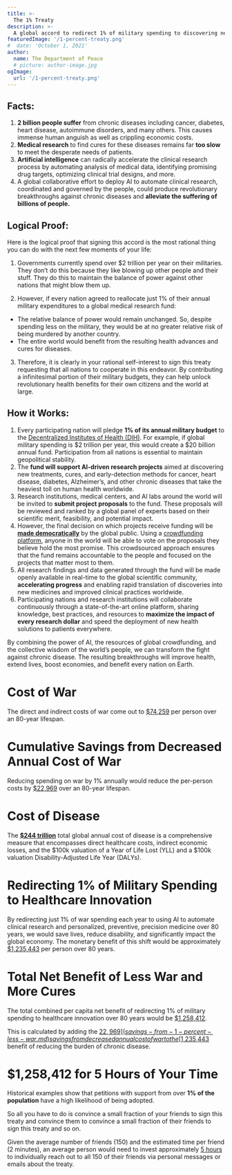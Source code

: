 ```yaml
---
title: >-
  The 1% Treaty
description: >-
  A global accord to redirect 1% of military spending to discovering new treatments and cures for chronic diseases.
featuredImage: '/1-percent-treaty.png'
#  date: 'October 1, 2021'
author:
  name: The Department of Peace
  # picture: author-image.jpg
ogImage:
  url: '/1-percent-treaty.png'
---
```


## Facts:

1. **2 billion people suffer** from chronic diseases including cancer, diabetes, heart disease, autoimmune disorders, and many others. This causes immense human anguish as well as crippling economic costs.
2. **Medical research** to find cures for these diseases remains far **too slow** to meet the desperate needs of patients.
3. **Artificial intelligence** can radically accelerate the clinical research process by automating analysis of medical data, identifying promising drug targets, optimizing clinical trial designs, and more.
4. A global collaborative effort to deploy AI to automate clinical research, coordinated and governed by the people, could produce revolutionary breakthroughs against chronic diseases and **alleviate the suffering of billions of people.**

## Logical Proof:

Here is the logical proof that signing this accord is the most rational thing you can do with the next few moments of your life:

1. Governments currently spend over $2 trillion per year on their militaries. They don’t do this because they like blowing up other people and their stuff. They do this to maintain the balance of power against other nations that might blow them up.

2. However, if every nation agreed to reallocate just 1% of their annual military expenditures to a global medical research fund:

  * The relative balance of power would remain unchanged. So, despite spending less on the military, they would be at no greater relative risk of being murdered by another country.
  * The entire world would benefit from the resulting health advances and cures for diseases.

3. Therefore, it is clearly in your rational self-interest to sign this treaty requesting that all nations to cooperate in this endeavor. By contributing a infinitesimal portion of their military budgets, they can help unlock revolutionary health benefits for their own citizens and the world at large.

## How it Works:

1. Every participating nation will pledge **1% of its annual military budget** to the [Decentralized Institutes of Health (DIH)](decentralized-institutes-of-health.md). For example, if global military spending is $2 trillion per year, this would create a $20 billion annual fund. Participation from all nations is essential to maintain geopolitical stability.
2. The **fund will support AI-driven research projects** aimed at discovering new treatments, cures, and early-detection methods for cancer, heart disease, diabetes, Alzheimer’s, and other chronic diseases that take the heaviest toll on human health worldwide.
3. Research institutions, medical centers, and AI labs around the world will be invited to **submit project proposals** to the fund. These proposals will be reviewed and ranked by a global panel of experts based on their scientific merit, feasibility, and potential impact.
4. However, the final decision on which projects receive funding will be [**made democratically**](decentralized-institutes-of-health.md) by the global public. Using a [crowdfunding platform](decentralized-institutes-of-health.md), anyone in the world will be able to vote on the proposals they believe hold the most promise. This crowdsourced approach ensures that the fund remains accountable to the people and focused on the projects that matter most to them.
5. All research findings and data generated through the fund will be made openly available in real-time to the global scientific community, **accelerating progress** and enabling rapid translation of discoveries into new medicines and improved clinical practices worldwide.
6. Participating nations and research institutions will collaborate continuously through a state-of-the-art online platform, sharing knowledge, best practices, and resources to **maximize the impact of every research dollar** and speed the deployment of new health solutions to patients everywhere.

By combining the power of AI, the resources of global crowdfunding, and the collective wisdom of the world’s people, we can transform the fight against chronic disease. The resulting breakthroughs will improve health, extend lives, boost economies, and benefit every nation on Earth.

# Cost of War

The direct and indirect costs of war come out to [$74,259](globalSolutions/1-percent-treaty/cost-of-war.mds/1-percent-treaty/cost-of-war.md) per person over an 80-year lifespan.

# Cumulative Savings from Decreased Annual Cost of War

Reducing spending on war by 1% annually would reduce the per-person costs by [$22,969](savings-from-1-percent-less-war.md) over an 80-year lifespan.

# Cost of Disease

The [**$244 trillion**](globalSolutions/1-percent-treaty/cost-of-disease.mdpercent-treaty/cost-of-disease.md) total global annual cost of disease is a comprehensive measure that encompasses direct healthcare costs, indirect economic losses, and the $100k valuation of a Year of Life Lost (YLL) and a $100k valuation Disability-Adjusted Life Year (DALYs).

# Redirecting 1% of Military Spending to Healthcare Innovation

 By redirecting just 1% of war spending each year to using AI to automate clinical research and personalized, preventive, precision medicine over 80 years, we would save lives, reduce disability, and significantly impact the global economy.  The monetary benefit of this shift would be approximately [$1,235,443](value-of-automating-research.md) per person over 80 years.

# Total Net Benefit of Less War and More Cures

The total combined per capita net benefit of redirecting 1% of military spending to healthcare innovation over 80 years would be [$1,258,412](value-of-automating-research.md). 

This is calculated by adding the [$22,969](savings-from-1-percent-less-war.md) savings from decreased annual cost of war to the [$1,235,443](value-of-automating-research.md) benefit of reducing the burden of chronic disease.

# $1,258,412 for 5 Hours of Your Time

Historical examples show that petitions with support from over **1% of the population** have a high likelihood of being adopted. 

So all you have to do is convince a small fraction of your friends to sign this treaty and convince them to convince a small fraction of their friends to sign this treaty and so on.

Given the average number of friends (150) and the estimated time per friend (2 minutes), an average person would need to invest approximately [5 hours](individual-roi.md) to individually reach out to all 150 of their friends via personal messages or emails about the treaty.


